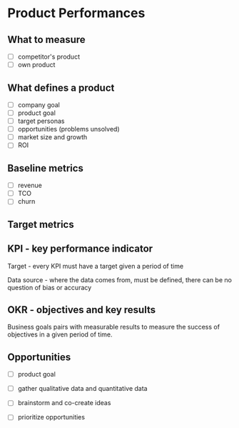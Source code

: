 # Product Performances

## What to measure
- [ ] competitor's product
- [ ] own product

## What defines a product
- [ ] company goal
- [ ] product goal
- [ ] target personas
- [ ] opportunities (problems unsolved)
- [ ] market size and growth
- [ ] ROI

## Baseline metrics
- [ ] revenue
- [ ] TCO
- [ ] churn

## Target metrics

## KPI - key performance indicator
Target - every KPI must have a target given a period of time

Data source - where the data comes from, must be defined, there can be no question of bias or accuracy

## OKR - objectives and key results
Business goals pairs with measurable results to measure the success of objectives in a given period of time.

## Opportunities
- [ ] product goal
- [ ] gather qualitative data and quantitative data
- [ ] brainstorm and co-create ideas
- [ ] prioritize opportunities






